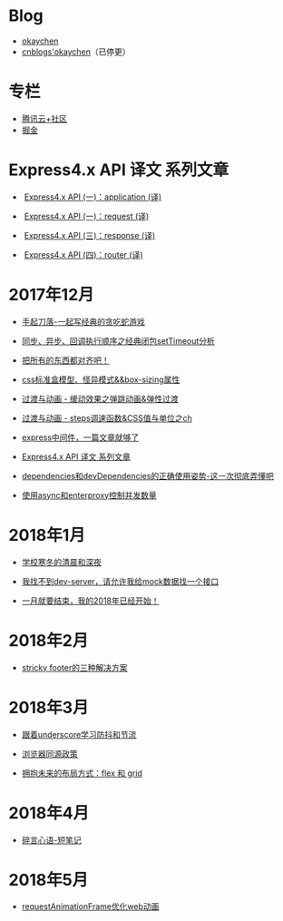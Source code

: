 # Blog

- [okaychen](http://www.chenqaq.com/)
- [cnblogs'okaychen](http://www.cnblogs.com/okaychen/)（已停更）

# 专栏

- [腾讯云+社区](https://cloud.tencent.com/developer/column/1712)
- [掘金](https://juejin.im/user/59e3efdf6fb9a0451a756b78)

# Express4.x API 译文 系列文章

-  [Express4.x API (一)：application (译)](http://www.chenqaq.com/2017/12/24/express-api-cn-application/)

-  [Express4.x API (一)：request (译)](http://www.chenqaq.com/2017/12/24/express-api-cn-request/)

-  [Express4.x API (三)：response (译)](http://www.chenqaq.com/2017/12/24/express-api-cn-response/)

-  [Express4.x API (四)：router (译)](http://www.chenqaq.com/2017/12/23/express-api-cn-router/)

# 2017年12月

- [手起刀落-一起写经典的贪吃蛇游戏](http://www.chenqaq.com/2017/12/05/js-snakey/)

- [同步、异步、回调执行顺序之经典闭包setTimeout分析](http://www.chenqaq.com/2017/12/06/js-setTimeout/)

- [把所有的东西都对齐吧！](http://www.chenqaq.com/2017/12/07/css-verticalMiddle/)

- [css标准盒模型、怪异模式&&box-sizing属性](http://www.chenqaq.com/2017/12/09/css-box-model/)

- [过渡与动画 - 缓动效果之弹跳动画&弹性过渡](http://www.chenqaq.com/2017/12/10/css-animation-easing/)

- [过渡与动画 - steps调速函数&CSS值与单位之ch ](http://www.chenqaq.com/2017/12/13/css-animation-frameBYframe/)

- [express中间件，一篇文章就够了](http://www.chenqaq.com/2017/12/18/express-middleware-use/)

- [Express4.x API 译文 系列文章](https://github.com/okaychen/Blog#express4x-api-译文-系列文章)

- [dependencies和devDependencies的正确使用姿势-这一次彻底弄懂吧](http://www.chenqaq.com/2017/12/29/dependencies-devDependencies/)

- [使用async和enterproxy控制并发数量](http://www.chenqaq.com/2017/12/31/async-enterproxy-control-concurrency/)

# 2018年1月

- [学校寒冬的清晨和深夜](http://www.chenqaq.com/2018/01/10/life-aboutSchool-finalExam/)

- [我找不到dev-server，请允许我给mock数据找一个接口](http://www.chenqaq.com/2018/01/19/vueCl-exExpressDataMock-I-do-t-have-devServer/)

- [一月就要结束，我的2018年已经开始！](http://www.chenqaq.com/2018/01/25/life-aboutLife-job/)

# 2018年2月

- [stricky footer的三种解决方案](http://www.chenqaq.com/2018/02/01/css-layout-strickyFooter/)

# 2018年3月

- [跟着underscore学习防抖和节流](http://www.chenqaq.com/2018/03/20/js-debounce-throttle/)

- [浏览器同源政策](http://www.chenqaq.com/2018/03/15/cross-domain-cors/)

- [拥抱未来的布局方式：flex 和 grid](http://www.chenqaq.com/2018/03/07/css-layout-flex-grid/)

# 2018年4月

- [碎言心语-短笔记](https://www.chenqaq.com/2018/04/09/life-aboutIT/)

# 2018年5月

- [requestAnimationFrame优化web动画](https://www.chenqaq.com/2018/05/15/js-requestAnimationFrame-md/)